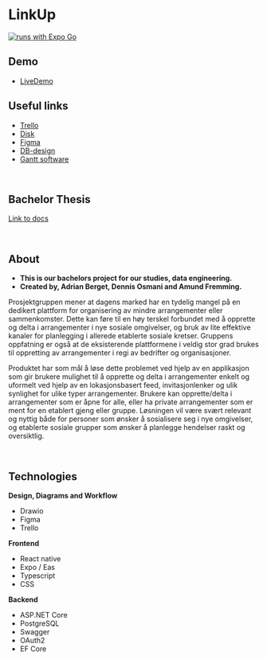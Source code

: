 # LinkUp

[![runs with Expo Go](https://img.shields.io/badge/Runs%20with%20Expo%20Go-4630EB.svg?style=flat-square&logo=EXPO&labelColor=f3f3f3&logoColor=000)](https://expo.dev/client)

## Demo
- [LiveDemo](https://www.youtube.com/watch?v=7C-jnFKD_aU) 

## Useful links

- [Trello](https://trello.com/w/delta95287504)
- [Disk](https://drive.google.com/drive/folders/1iBA_mNMKXl7CM43WdnzgfXNUsXULz8H9)
- [Figma](https://www.figma.com/file/K577g0R4QMQ0e9t37uvn2q/Link-Up?type=design&node-id=0-1&mode=design&t=J3F0r3hY4Ii7a1CK-0)
- [DB-design](https://dbdiagram.io/d/659feb62ac844320aeb7d308)
- [Gantt software](https://www.onlinegantt.com/#/gantt)

<br />

## Bachelor Thesis
[Link to docs](https://docs.google.com/document/d/1mR8aBm5CfQl6dmwDhqPaNNNYkxmE4-e_KkCrIjGgWk4/edit)

<br />

## About

- **This is our bachelors project for our studies, data engineering.**
  <br/>
- **Created by, Adrian Berget, Dennis Osmani and Amund Fremming.**

Prosjektgruppen mener at dagens marked har en tydelig mangel på en dedikert plattform for organisering av mindre arrangementer eller sammenkomster. Dette kan føre til en høy terskel forbundet med å opprette og delta i arrangementer i nye sosiale omgivelser, og bruk av lite effektive kanaler for planlegging i allerede etablerte sosiale kretser. Gruppens oppfatning er også at de eksisterende plattformene i veldig stor grad brukes til oppretting av arrangementer i regi av bedrifter og organisasjoner.
<br/>

Produktet har som mål å løse dette problemet ved hjelp av en applikasjon som gir brukere mulighet til å opprette og delta i arrangementer enkelt og uformelt ved hjelp av en lokasjonsbasert feed, invitasjonlenker og ulik synlighet for ulike typer arrangementer. Brukere kan opprette/delta i arrangementer som er åpne for alle, eller ha private arrangementer som er ment for en etablert gjeng eller gruppe. Løsningen vil være svært relevant og nyttig både for personer som ønsker å sosialisere seg i nye omgivelser, og etablerte sosiale grupper som ønsker å planlegge hendelser raskt og oversiktlig.

<br />

## Technologies

**Design, Diagrams and Workflow**

- Drawio
- Figma
- Trello

**Frontend**

- React native
- Expo / Eas
- Typescript
- CSS

**Backend**

- ASP.NET Core
- PostgreSQL
- Swagger
- OAuth2
- EF Core
